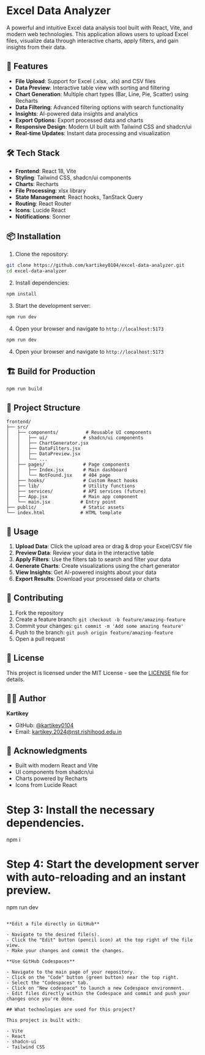 # Excel Data Analyzer

A powerful and intuitive Excel data analysis tool built with React, Vite, and modern web technologies. This application allows users to upload Excel files, visualize data through interactive charts, apply filters, and gain insights from their data.

## 🚀 Features

- **File Upload**: Support for Excel (.xlsx, .xls) and CSV files
- **Data Preview**: Interactive table view with sorting and filtering
- **Chart Generation**: Multiple chart types (Bar, Line, Pie, Scatter) using Recharts
- **Data Filtering**: Advanced filtering options with search functionality
- **Insights**: AI-powered data insights and analytics
- **Export Options**: Export processed data and charts
- **Responsive Design**: Modern UI built with Tailwind CSS and shadcn/ui
- **Real-time Updates**: Instant data processing and visualization

## 🛠️ Tech Stack

- **Frontend**: React 18, Vite
- **Styling**: Tailwind CSS, shadcn/ui components
- **Charts**: Recharts
- **File Processing**: xlsx library
- **State Management**: React hooks, TanStack Query
- **Routing**: React Router
- **Icons**: Lucide React
- **Notifications**: Sonner

## 📦 Installation

1. Clone the repository:
```bash
git clone https://github.com/kartikey0104/excel-data-analyzer.git
cd excel-data-analyzer
```

2. Install dependencies:
```bash
npm install
```

3. Start the development server:
```bash
npm run dev
```

4. Open your browser and navigate to `http://localhost:5173`
```bash
npm run dev
```

4. Open your browser and navigate to `http://localhost:5173`

## 🏗️ Build for Production

```bash
npm run build
```

## 📁 Project Structure

```
frontend/
├── src/
│   ├── components/          # Reusable UI components
│   │   ├── ui/             # shadcn/ui components
│   │   ├── ChartGenerator.jsx
│   │   ├── DataFilters.jsx
│   │   ├── DataPreview.jsx
│   │   └── ...
│   ├── pages/              # Page components
│   │   ├── Index.jsx       # Main dashboard
│   │   └── NotFound.jsx    # 404 page
│   ├── hooks/              # Custom React hooks
│   ├── lib/                # Utility functions
│   ├── services/           # API services (future)
│   ├── App.jsx             # Main app component
│   └── main.jsx           # Entry point
├── public/                 # Static assets
└── index.html             # HTML template
```

## 🎯 Usage

1. **Upload Data**: Click the upload area or drag & drop your Excel/CSV file
2. **Preview Data**: Review your data in the interactive table
3. **Apply Filters**: Use the filters tab to search and filter your data
4. **Generate Charts**: Create visualizations using the chart generator
5. **View Insights**: Get AI-powered insights about your data
6. **Export Results**: Download your processed data or charts

## 🤝 Contributing

1. Fork the repository
2. Create a feature branch: `git checkout -b feature/amazing-feature`
3. Commit your changes: `git commit -m 'Add some amazing feature'`
4. Push to the branch: `git push origin feature/amazing-feature`
5. Open a pull request

## 📄 License

This project is licensed under the MIT License - see the [LICENSE](LICENSE) file for details.

## 👨‍💻 Author

**Kartikey**
- GitHub: [@kartikey0104](https://github.com/kartikey0104)
- Email: kartikey.2024@nst.rishihood.edu.in

## 🙏 Acknowledgments

- Built with modern React and Vite
- UI components from shadcn/ui
- Charts powered by Recharts
- Icons from Lucide React

# Step 3: Install the necessary dependencies.
npm i

# Step 4: Start the development server with auto-reloading and an instant preview.
npm run dev
```

**Edit a file directly in GitHub**

- Navigate to the desired file(s).
- Click the "Edit" button (pencil icon) at the top right of the file view.
- Make your changes and commit the changes.

**Use GitHub Codespaces**

- Navigate to the main page of your repository.
- Click on the "Code" button (green button) near the top right.
- Select the "Codespaces" tab.
- Click on "New codespace" to launch a new Codespace environment.
- Edit files directly within the Codespace and commit and push your changes once you're done.

## What technologies are used for this project?

This project is built with:

- Vite
- React
- shadcn-ui
- Tailwind CSS
